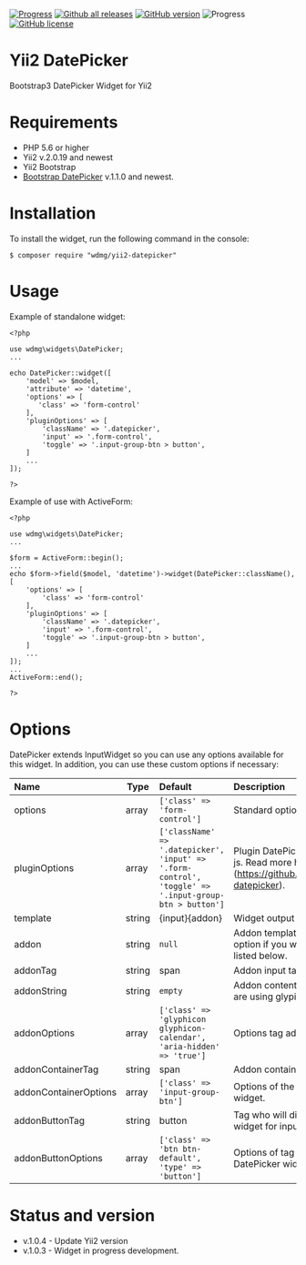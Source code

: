 [![Progress](https://img.shields.io/badge/required-Yii2_v2.0.13-blue.svg)](https://packagist.org/packages/yiisoft/yii2) [![Github all releases](https://img.shields.io/github/downloads/wdmg/yii2-datepicker/total.svg)](https://GitHub.com/wdmg/yii2-datepicker/releases/) [![GitHub version](https://badge.fury.io/gh/wdmg/yii2-datepicker.svg)](https://github.com/wdmg/yii2-datepicker) ![Progress](https://img.shields.io/badge/progress-in_development-red.svg) [![GitHub license](https://img.shields.io/github/license/wdmg/yii2-datepicker.svg)](https://github.com/wdmg/yii2-datepicker/blob/master/LICENSE)

# Yii2 DatePicker
Bootstrap3 DatePicker Widget for Yii2

# Requirements 
* PHP 5.6 or higher
* Yii2 v.2.0.19 and newest
* Yii2 Bootstrap
* [Bootstrap DatePicker](https://github.com/wdmg/bootstrap-datepicker) v.1.1.0 and newest.

# Installation
To install the widget, run the following command in the console:

`$ composer require "wdmg/yii2-datepicker"`

# Usage
Example of standalone widget:

    <?php
    
    use wdmg\widgets\DatePicker;
    ...
    
    echo DatePicker::widget([
        'model' => $model,
        'attribute' => 'datetime',
        'options' => [
           'class' => 'form-control'
        ],
        'pluginOptions' => [
            'className' => '.datepicker',
            'input' => '.form-control',
            'toggle' => '.input-group-btn > button',
        ]
        ...
    ]);
    
    ?>

Example of use with ActiveForm:

    <?php
    
    use wdmg\widgets\DatePicker;
    ...
    
    $form = ActiveForm::begin();
    ...
    echo $form->field($model, 'datetime')->widget(DatePicker::className(), [
        'options' => [
            'class' => 'form-control'
        ],
        'pluginOptions' => [
            'className' => '.datepicker',
            'input' => '.form-control',
            'toggle' => '.input-group-btn > button',
        ]
        ...
    ]);
    ...
    ActiveForm::end();
    
    ?>


# Options

DatePicker extends InputWidget so you can use any options available for this widget. In addition, you can use these custom options if necessary:

| Name                   | Type    | Default                   | Description            |
|:---------------------- | ------- |:------------------------- |:---------------------- |
| options                | array   | `['class' => 'form-control']` | Standard options for the input widget. |
| pluginOptions          | array   | `['className' => '.datepicker', 'input' => '.form-control', 'toggle' => '.input-group-btn > button']` | Plugin DatePicker options passed to js. Read more here (https://github.com/wdmg/bootstrap-datepicker). |
| template               | string  | {input}{addon}            | Widget output template.|
| addon                  | string  | `null`                    | Addon template addon. Use this option if you will not use the options listed below. |
| addonTag               | string  | span                      | Addon input tag.  |
| addonString            | string  | `empty`                   | Addon content. Usually absent if you are using glypicon or fontawesome. |
| addonOptions           | array   | `['class' => 'glyphicon glyphicon-calendar', 'aria-hidden' => 'true']` | Options tag addon input widget. |
| addonContainerTag      | string  | span                      | Addon container tag.  |
| addonContainerOptions  | array   | `['class' => 'input-group-btn']` | Options of the container addon input widget. |
| addonButtonTag         | string  | button                    | Tag who will display a DatePicker widget for input. |
| addonButtonOptions     | array   | `['class' => 'btn btn-default', 'type' => 'button']` | Options of tag who will display a DatePicker widget for input. |

# Status and version
* v.1.0.4 - Update Yii2 version
* v.1.0.3 - Widget in progress development.
